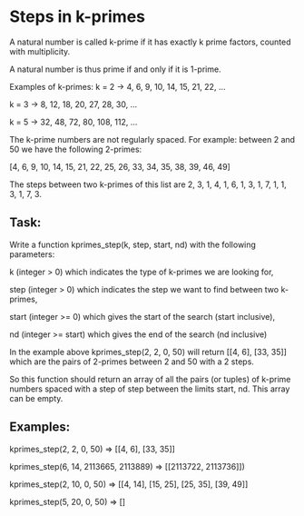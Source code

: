 # Steps in k-primes

A natural number is called k-prime if it has exactly k prime factors, counted with multiplicity.

A natural number is thus prime if and only if it is 1-prime.

Examples of k-primes:
k = 2 -> 4, 6, 9, 10, 14, 15, 21, 22, …

k = 3 -> 8, 12, 18, 20, 27, 28, 30, …

k = 5 -> 32, 48, 72, 80, 108, 112, …

The k-prime numbers are not regularly spaced. For example: between 2 and 50 we have the following 2-primes:

[4, 6, 9, 10, 14, 15, 21, 22, 25, 26, 33, 34, 35, 38, 39, 46, 49]

The steps between two k-primes of this list are 2, 3, 1, 4, 1, 6, 1, 3, 1, 7, 1, 1, 3, 1, 7, 3.

## Task:
Write a function kprimes_step(k, step, start, nd) with the following parameters:

k (integer > 0) which indicates the type of k-primes we are looking for,

step (integer > 0) which indicates the step we want to find between two k-primes,

start (integer >= 0) which gives the start of the search (start inclusive),

nd (integer >= start) which gives the end of the search (nd inclusive)

In the example above kprimes_step(2, 2, 0, 50) will return [[4, 6], [33, 35]] which are the pairs of 2-primes between 2 and 50 with a 2 steps.

So this function should return an array of all the pairs (or tuples) of k-prime numbers spaced with a step of step between the limits start, nd. This array can be empty.

## Examples:
kprimes_step(2, 2, 0, 50) => [[4, 6], [33, 35]]

kprimes_step(6, 14, 2113665, 2113889) => [[2113722, 2113736]])

kprimes_step(2, 10, 0, 50) => [[4, 14], [15, 25], [25, 35], [39, 49]]

kprimes_step(5, 20, 0, 50) => []

